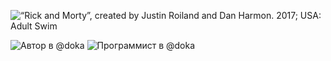 <img 
  src="https://bespoyasov.ru/github/pickle-rick.jpg?v1.2" 
  alt="“Rick and Morty”, created by Justin Roiland and Dan Harmon. 2017; USA: Adult Swim" 
  title="“Rick and Morty”, created by Justin Roiland and Dan Harmon. 2017; USA: Adult Swim" />

![Автор в @doka](https://github.com/Y-Doka/badges/raw/main/images/author.svg)
![Программист в @doka](https://github.com/Y-Doka/badges/raw/main/images/programmer.svg)
